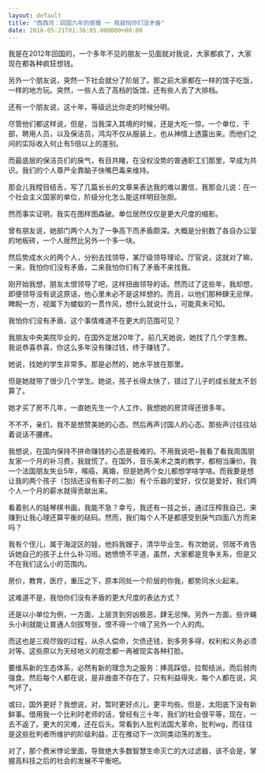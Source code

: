 ```yaml
---
layout: default
title: "西西河：回国六年的感慨 一 我就怕你们没矛盾"
date: 2018-05-21T01:36:05.000000+08:00
---
```


我是在2012年回国的，一个多年不见的朋友一见面就对我说，大家都疯了，大家现在都各种疯狂想钱。

另外一个朋友说，突然一下社会就分了阶层了。那之前大家都在一样的馆子吃饭，一样的地方玩。突然，一些人去了高档的饭馆，还有些人去了大排档。

还有一个朋友说，这十年，等级远比你走的时候分明。

尽管他们都这样说，但是，当我深入其境的时候，还是大吃一惊。一个单位，干部，聘用人员，以及保洁员，鸿沟不仅从服装上，也从神情上透露出来。而他们之间的实际收入何止有5倍以上的差别。

而最底层的保洁员们的戾气，有目共睹，在没权没势的普通职工们那里，早成为共识。我们的个人尊严全靠脑子快嘴巴毒来维持。

那会儿我瞠目结舌，写了几篇长长的文章来表达我的难以置信，我那会儿说：在一个社会主义国家的单位，阶级分化怎么能这样明目张胆。

然而事实证明，我实在图样图森破。单位居然仅仅是更大尺度的缩影。

曾有朋友说，她部门两个人为了一争高下而矛盾颇深。大概是分别数了各自办公室的地板砖，一个人居然比另外一个多一块。

然后势成水火的两个人，分别去找领导，某厅级领导理论。厅官说，这就对了嘛，一来，我怕你们没有矛盾，二来我怕你们有了矛盾不来找我。

刚开始我想，朋友太恨领导了吧，这样扭曲领导的话。然而过了这些年，我却想，即便领导没有说这原话，他心里未必不是这样想的。而且，以他们那种肆无忌惮，睥睨一方，视属下为蝼蚁的一贯作风，想什么就说什么，可能真未可知。

我怕你们没有矛盾，这个事情难道不在更大的范围可见？

我朋友中央美院毕业的，在国外定居20年了。前几天她说，她找了几个学生教。我说恭喜恭喜，你这么多年没有赚过钱，终于赚钱了。

她说，找她的学生非常多。那是必然的，她水平放在那里。

但是她就带了很少几个学生。她说，孩子长得太快了，错过了儿子的成长就太不划算了。

她才买了房不几年，一直她先生一个人工作，我想她的房贷得还很多年。

不不不，亲们，我不是想赞美她的心态。然后再声讨国人的心态。那些声讨往往站着说话不腰疼。

我想说，在国内保持不拼命赚钱的心态是极难的。不用我说吧~我看了看我周围朋友家一个月的补习费，我就慌了。在国外，音乐美术之类的教学，都相当廉价。我一个法国朋友失业5年，喉癌，离婚，但是她两个女儿都想学啥学啥。而我要是想让我的两个孩子（包括还没有影子的二胎）有个乐器的爱好，仅仅是爱好，我们两个人一个月的薪水就得贡献出来。

看着别人的娃琴棋书画，我能不急？幸亏，我还有一技之长，通过压榨我自己，来赚到让我心理还算平衡的砝码。然而，我们每个人不是都感受到戾气四面八方而来吗？

我有个侄儿，属于海淀区的娃，他妈我嫂子，清华毕业生。有次她说，邻居不肯告诉她自己的孩子上什么补习班。她愤愤不平道，虽然，大家都是竞争关系，但是又不在我们这么小的范围内。

房价，教育，医疗，重压之下，原本同处一个阶层的你我，都势同水火起来。

这难道不是，我怕你们没有矛盾的更大尺度的表达方式？

还是以小单位为例，一方面，上层贪到穷凶极恶，肆无忌惮。另外一方面，些许蝇头小利就能让普通人剑拔弩张，恨不得一个啃了另外一个人的肉。

而这也是三观尽毁的过程，从杀人偿命，欠债还钱，到多劳多得，权利和义务必须对等。这些原以为天经地义的观念都一再被现实各种打脸。

要维系新的生态体系，必然有新的理念为之服务：捧高踩低，拉帮结派，而后弱肉强食。然后每个人都在说，是非曲直不存在了，只有利益得失，每个人都在说，风气坏了。

或曰，国外更好？我想说，对，暂时更好点儿，更平均些。但是，太阳底下没有新鲜事。借用我一个比利时老师的话，曾经有三十年，我们的社会很平等，现在，一去不返了。更大的灾难，还在后头。常看到人批判法国大革命，批判wg，而往往是这些批判者所维护的阶级利益，正在推动下一次同类动荡的发生。

对了，那个费米悖论里面，导致绝大多数智慧生命灭亡的大过滤器，该不会是，掌握高科技之后的社会的发展不平衡吧。


